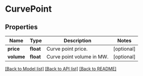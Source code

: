 # CurvePoint

## Properties
Name | Type | Description | Notes
------------ | ------------- | ------------- | -------------
**price** | **float** | Curve point price. | [optional] 
**volume** | **float** | Curve point volume in MW. | [optional] 

[[Back to Model list]](../README.md#documentation-for-models) [[Back to API list]](../README.md#documentation-for-api-endpoints) [[Back to README]](../README.md)

